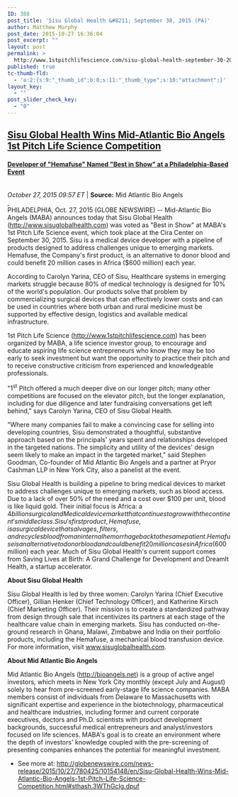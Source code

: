 ```yaml
---
ID: 388
post_title: 'Sisu Global Health &#8211; September 30, 2015 (PA)'
author: Matthew Murphy
post_date: 2015-10-27 16:36:04
post_excerpt: ""
layout: post
permalink: >
  http://www.1stpitchlifescience.com/sisu-global-health-september-30-2015/
published: true
tc-thumb-fld:
  - 'a:2:{s:9:"_thumb_id";b:0;s:11:"_thumb_type";s:10:"attachment";}'
layout_key:
  - ""
post_slider_check_key:
  - "0"
---
```

<h2><a href="http://globenewswire.com/news-release/2015/10/27/780425/10154148/en/Sisu-Global-Health-Wins-Mid-Atlantic-Bio-Angels-1st-Pitch-Life-Science-Competition.html">Sisu Global Health Wins Mid-Atlantic Bio Angels 1st Pitch Life Science Competition</a></h2>
<h4 class="subheadline"><a href="http://globenewswire.com/news-release/2015/10/27/780425/10154148/en/Sisu-Global-Health-Wins-Mid-Atlantic-Bio-Angels-1st-Pitch-Life-Science-Competition.html">Developer of "Hemafuse" Named "Best in Show" at a Philadelphia-Based Event</a></h4>
&nbsp;
<div id="content-L2">
<div id="share-print"><span class="post-metadata dt-green"><em><time datetime="2015-10-27T13:57:57Z">October 27, 2015 09:57</time> ET</em> </span>| <strong>Source:</strong> Mid Atlantic Bio Angels</div>
<div id="post-content-metadata">
<div class="spacer"><a href="http://globenewswire.com/news-release/2015/06/09/743313/10137896/en/GraftWorx-Wins-Mid-Atlantic-Bio-Angels-1st-Pitch-Life-Science-Competition.html"> </a></div>
<div class="post-type rightalign"></div>
</div>
PHILADELPHIA, Oct. 27, 2015 (GLOBE NEWSWIRE) -- Mid-Atlantic Bio Angels (MABA) announces today that Sisu Global Health (<a title="" href="http://www.sisuglobalhealth.com" rel="nofollow">http://www.sisuglobalhealth.com</a>) was voted as "Best in Show" at MABA's 1st Pitch Life Science event, which took place at the Cira Center on September 30, 2015. Sisu is a medical device developer with a pipeline of products designed to address challenges unique to emerging markets. Hemafuse, the Company's first product, is an alternative to donor blood and could benefit 20 million cases in Africa ($600 million) each year.

According to Carolyn Yarina, CEO of Sisu, Healthcare systems in emerging markets struggle because 80% of medical technology is designed for 10% of the world's population. Our products solve that problem by commercializing surgical devices that can effectively lower costs and can be used in countries where both urban and rural medicine must be supported by effective design, logistics and available medical infrastructure.

1st Pitch Life Science (<a title="" href="http://www.1stpitchlifescience.com" rel="nofollow">http://www.1stpitchlifescience.com</a>) has been organized by MABA, a life science investor group, to encourage and educate aspiring life science entrepreneurs who know they may be too early to seek investment but want the opportunity to practice their pitch and to receive constructive criticism from experienced and knowledgeable professionals.

"1<sup>st</sup> Pitch offered a much deeper dive on our longer pitch; many other competitions are focused on the elevator pitch, but the longer explanation, including for due diligence and later fundraising conversations get left behind," says Carolyn Yarina, CEO of Sisu Global Health.

"Where many companies fail to make a convincing case for selling into developing countries, Sisu demonstrated a thoughtful, substantive approach based on the principals' years spent and relationships developed in the targeted nations. The simplicity and utility of the devices' design seem likely to make an impact in the targeted market," said Stephen Goodman, Co-founder of Mid Atlantic Bio Angels and a partner at Pryor Cashman LLP in New York City, also a panelist at the event.

Sisu Global Health is building a pipeline to bring medical devices to market to address challenges unique to emerging markets, such as blood access. Due to a lack of over 50% of the need and a cost over $100 per unit, blood is like liquid gold. Their initial focus is Africa: a $4 billion surgical and Medical device market that continues to grow with the continent's middle class. Sisu's first product, Hemafuse, is a surgical device that salvages, filters, and recycles blood from an internal hemorrhage back to the same patient. Hemafuse is an alternative to donor blood and could benefit 20 million cases in Africa ($600 million) each year. Much of Sisu Global Health's current support comes from Saving Lives at Birth: A Grand Challenge for Development and DreamIt Health, a startup accelerator.

<strong>About Sisu Global Health</strong>

Sisu Global Health is led by three women: Carolyn Yarina (Chief Executive Officer), Gillian Henker (Chief Technology Officer), and Katherine Kirsch (Chief Marketing Officer). Their mission is to create a standardized pathway from design through sale that incentivizes its partners at each stage of the healthcare value chain in emerging markets. Sisu has conducted on-the-ground research in Ghana, Malawi, Zimbabwe and India on their portfolio products, including the Hemafuse, a mechanical blood transfusion device. For more information, visit <a title="www.sisuglobalhealth.com" href="http://www.sisuglobalhealth.com" rel="nofollow">www.sisuglobalhealth.com</a>.

<strong>About Mid Atlantic Bio Angels</strong>

Mid Atlantic Bio Angels (<a title="" href="http://bioangels.net" rel="nofollow">http://bioangels.net</a>) is a group of active angel investors, which meets in New York City monthly (except July and August) solely to hear from pre-screened early-stage life science companies. MABA members consist of individuals from Delaware to Massachusetts with significant expertise and experience in the biotechnology, pharmaceutical and healthcare industries, including former and current corporate executives, doctors and Ph.D. scientists with product development backgrounds, successful medical entrepreneurs and analyst/investors focused on life sciences. MABA's goal is to create an environment where the depth of investors' knowledge coupled with the pre-screening of presenting companies enhances the potential for meaningful investment.

- See more at: <a href="http://globenewswire.com/news-release/2015/10/27/780425/10154148/en/Sisu-Global-Health-Wins-Mid-Atlantic-Bio-Angels-1st-Pitch-Life-Science-Competition.html#sthash.3WThGcIg.dpuf">http://globenewswire.com/news-release/2015/10/27/780425/10154148/en/Sisu-Global-Health-Wins-Mid-Atlantic-Bio-Angels-1st-Pitch-Life-Science-Competition.html#sthash.3WThGcIg.dpuf</a>

</div>